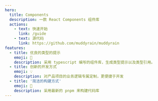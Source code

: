 ```yaml
---
hero:
  title: Components
  description: 一款 React Components 组件库
  actions:
    - text: 快速开始
      link: /guide
    - text: 源代码
      link: https://github.com/muddyrain/muddyrain
features:
  - title: 优良的类型的提示
    emoji: 🚀
    description: 采用 typescript 编写的组件库，生成类型提示以及类型引用。
  - title: 创新的开发方式
    emoji: 💡
    description: 对产品项目的业务逻辑专属定制，更便捷于开发
  - title: '简洁的构建方式'
    emoji: 🌈
    description: 采用最新的 pnpm 来构建代码库
---
```

